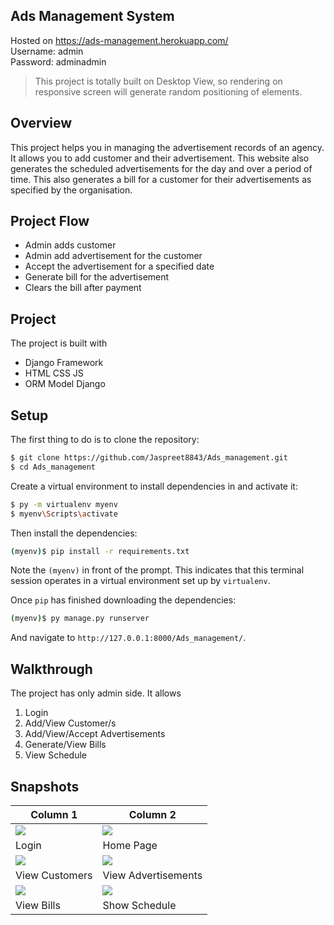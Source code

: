 ## Ads Management System
Hosted on https://ads-management.herokuapp.com/ <br/>
Username: admin <br/>
Password: adminadmin <br/>
> This project is totally built on Desktop View, so rendering on responsive screen will generate random positioning of elements.

## Overview
This project helps you in managing the advertisement records of an agency. It allows you to add customer and their advertisement. This website also generates the scheduled advertisements for the day and over a period of time. This also generates a bill for a customer for their advertisements as specified by the organisation.

## Project Flow
* Admin adds customer
* Admin add advertisement for the customer
* Accept the advertisement for a specified date
* Generate bill for the advertisement
* Clears the bill after payment

## Project
The project is built with
* Django Framework
* HTML CSS JS
* ORM Model Django

## Setup

The first thing to do is to clone the repository:

```sh
$ git clone https://github.com/Jaspreet8843/Ads_management.git
$ cd Ads_management
```

Create a virtual environment to install dependencies in and activate it:

```sh
$ py -m virtualenv myenv
$ myenv\Scripts\activate
```

Then install the dependencies:

```sh
(myenv)$ pip install -r requirements.txt
```
Note the `(myenv)` in front of the prompt. This indicates that this terminal
session operates in a virtual environment set up by `virtualenv`.

Once `pip` has finished downloading the dependencies:
```sh
(myenv)$ py manage.py runserver
```
And navigate to `http://127.0.0.1:8000/Ads_management/`.

## Walkthrough
The project has only admin side. It allows 
1. Login
2. Add/View Customer/s
3. Add/View/Accept Advertisements
4. Generate/View Bills
5. View Schedule

## Snapshots
Column 1 | Column 2
------------ | -------------
![](https://user-images.githubusercontent.com/46393531/124586586-3d3e5580-de74-11eb-81fa-9f22436d1ff5.png) | ![](https://user-images.githubusercontent.com/46393531/124586810-89899580-de74-11eb-9252-483c4edef17a.png)
Login | Home Page
![](https://user-images.githubusercontent.com/46393531/124586979-bfc71500-de74-11eb-86d2-8581686de79a.png) | ![](https://user-images.githubusercontent.com/46393531/124587022-cb1a4080-de74-11eb-80ff-f1c45e1e4461.png)
View Customers | View Advertisements
![](https://user-images.githubusercontent.com/46393531/124587121-e5ecb500-de74-11eb-87a6-85e5dae3b110.png) | ![](https://user-images.githubusercontent.com/46393531/124587162-f13fe080-de74-11eb-9e55-39343849a9d9.png)
View Bills | Show Schedule



